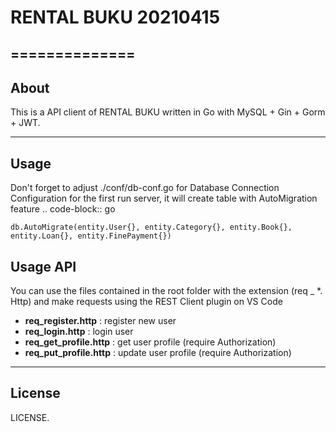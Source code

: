 # RENTAL BUKU 20210415
==============
-----
About
-----
This is a API client of RENTAL BUKU written in Go with MySQL + Gin + Gorm + JWT.

-----
Usage
-----
Don't forget to adjust ./conf/db-conf.go for Database Connection Configuration 
for the first run server, it will create table with AutoMigration feature
.. code-block:: go

    db.AutoMigrate(entity.User{}, entity.Category{}, entity.Book{}, entity.Loan{}, entity.FinePayment{})

## Usage API
You can use the files contained in the root folder with the extension (req _ *. Http) and make requests using the REST Client plugin on VS Code
* **req_register.http** : register new user
* **req_login.http** : login user
* **req_get_profile.http** : get user profile (require Authorization)
* **req_put_profile.http** : update user profile (require Authorization)

-------
License
-------
LICENSE.
